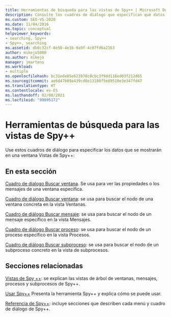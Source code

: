 ```yaml
---
title: Herramientas de búsqueda para las vistas de Spy++ | Microsoft Docs
description: Consulte los cuadros de diálogo que especifican qué datos mostrará una ventana Vistas de Spy++. Entre los cuadros de diálogo se incluyen Buscar ventana, Búsqueda de ventana, Buscar mensaje, Buscar proceso y Buscar subproceso.
ms.custom: SEO-VS-2020
ms.date: 11/04/2016
ms.topic: conceptual
helpviewer_keywords:
- searching, Spy++
- Spy++, searching
ms.assetid: db0c32cf-8e50-4e1b-9a9f-4c07fd6a2163
author: mikejo5000
ms.author: mikejo
manager: jmartens
ms.workload:
- multiple
ms.openlocfilehash: bc31ede05e623970c0cbc3f9dd118ed03f212d65
ms.sourcegitcommit: ae6d47b09a439cd0e13180f5e89510e3e347fd47
ms.translationtype: HT
ms.contentlocale: es-ES
ms.lasthandoff: 02/08/2021
ms.locfileid: "99895172"
---
```

# <a name="search-tools-for-spy-views"></a>Herramientas de búsqueda para las vistas de Spy++
Use estos cuadros de diálogo para especificar los datos que se mostrarán en una ventana Vistas de Spy++:

## <a name="in-this-section"></a>En esta sección
 [Cuadro de dialogo Buscar ventana](../debugger/find-window-dialog-box.md). Se usa para ver las propiedades o los mensajes de una ventana específica.

 [Cuadro de diálogo Buscar ventana](../debugger/window-search-dialog-box.md): se usa para buscar el nodo de una ventana concreta en la vista Ventanas.

 [Cuadro de diálogo Buscar mensaje](../debugger/message-search-dialog-box.md): se usa para buscar el nodo de un mensaje específico en la vista Mensajes.

 [Cuadro de diálogo Buscar proceso](../debugger/process-search-dialog-box.md): se usa para buscar el nodo de un proceso específico en la vista Procesos.

 [Cuadro de diálogo Buscar subproceso](../debugger/thread-search-dialog-box.md): se usa para buscar el nodo de un subproceso concreto en la vista de subprocesos.

## <a name="related-sections"></a>Secciones relacionadas
 [Vistas de Spy ++](../debugger/spy-increment-views.md): se explican las vistas de árbol de ventanas, mensajes, procesos y subprocesos de Spy++.

 [Usar Spy++](../debugger/using-spy-increment.md) Presenta la herramienta Spy++ y explica cómo se puede usar.

 [Referencia de Spy++](../debugger/spy-increment-reference.md): incluye secciones que describen cada menú y cuadro de diálogo de Spy++.